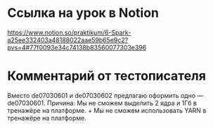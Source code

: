 # Ссылка на урок в Notion
https://www.notion.so/praktikum/6-Spark-a25ee332403a48188022aae59b65e9c2?pvs=4#77f0093e34c74138b83560077303e396

# Комментарий от тестописателя
Вместо de07030601 и de07030602 предлагаю оформить одно — de07030601.
Причина: Мы не сможем выделить 2 ядра и 1Гб в тренажёре на платформе. + Мы не сможем использовать YARN в тренажёре на платформе.